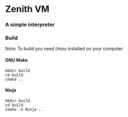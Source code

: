 # Zenith VM

### A simple interpreter

### Build

Note: To build you need `CMake` installed on your computer

#### GNU Make

```
mkdir build
cd build
cmake ..

```

#### Ninja


```
mkdir build
cd build
cmake -G Ninja ..

```